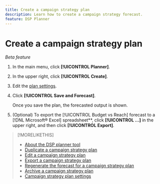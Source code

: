```yaml
---
title: Create a campaign strategy plan
description: Learn how to create a campaign strategy forecast.
feature: DSP Planner
---
```

# Create a campaign strategy plan

*Beta feature*

1. In the main menu, click **[!UICONTROL Planner]**.

1. In the upper right, click **[!UICONTROL Create]**.

1. Edit the [plan settings](planner-settings.md).

1. Click **[!UICONTROL Save and Forecast]**.

    Once you save the plan, the forecasted output is shown.

1. (Optional) To export the [!UICONTROL Budget vs Reach] forecast to a [!DNL Microsoft® Excel] spreadsheet**, click **[!UICONTROL ...]** in the upper right, and then click **[!UICONTROL Export]**.

>[!MORELIKETHIS]
>
>* [About the DSP planner tool](planner-about.md)
>* [Duplicate a campaign strategy plan](planner-duplicate.md)
>* [Edit a campaign strategy plan](planner-edit.md)
>* [Export a campaign strategy plan](planner-export.md)
>* [Regenerate the forecast for a campaign strategy plan](planner-forecast.md)
>* [Archive a campaign strategy plan](planner-archive.md)
>* [Campaign strategy plan settings](planner-settings.md)
